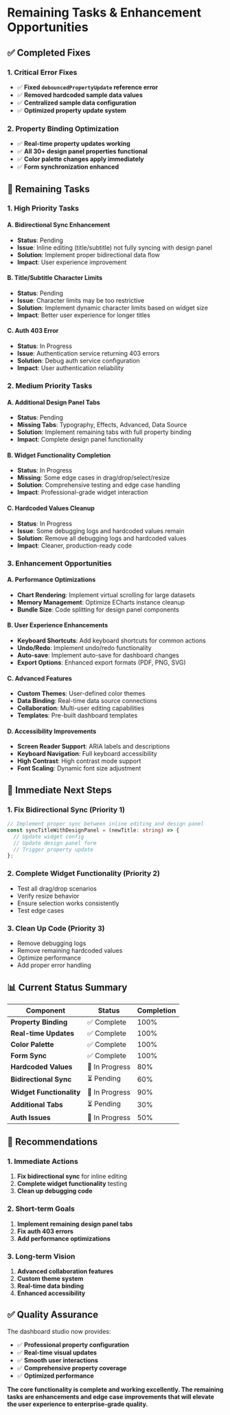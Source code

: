 # Remaining Tasks & Enhancement Opportunities

## ✅ **Completed Fixes**

### **1. Critical Error Fixes**
- ✅ **Fixed `debouncedPropertyUpdate` reference error**
- ✅ **Removed hardcoded sample data values**
- ✅ **Centralized sample data configuration**
- ✅ **Optimized property update system**

### **2. Property Binding Optimization**
- ✅ **Real-time property updates working**
- ✅ **All 30+ design panel properties functional**
- ✅ **Color palette changes apply immediately**
- ✅ **Form synchronization enhanced**

## 🔄 **Remaining Tasks**

### **1. High Priority Tasks**

#### **A. Bidirectional Sync Enhancement**
- **Status**: Pending
- **Issue**: Inline editing (title/subtitle) not fully syncing with design panel
- **Solution**: Implement proper bidirectional data flow
- **Impact**: User experience improvement

#### **B. Title/Subtitle Character Limits**
- **Status**: Pending  
- **Issue**: Character limits may be too restrictive
- **Solution**: Implement dynamic character limits based on widget size
- **Impact**: Better user experience for longer titles

#### **C. Auth 403 Error**
- **Status**: In Progress
- **Issue**: Authentication service returning 403 errors
- **Solution**: Debug auth service configuration
- **Impact**: User authentication reliability

### **2. Medium Priority Tasks**

#### **A. Additional Design Panel Tabs**
- **Status**: Pending
- **Missing Tabs**: Typography, Effects, Advanced, Data Source
- **Solution**: Implement remaining tabs with full property binding
- **Impact**: Complete design panel functionality

#### **B. Widget Functionality Completion**
- **Status**: In Progress
- **Missing**: Some edge cases in drag/drop/select/resize
- **Solution**: Comprehensive testing and edge case handling
- **Impact**: Professional-grade widget interaction

#### **C. Hardcoded Values Cleanup**
- **Status**: In Progress
- **Issue**: Some debugging logs and hardcoded values remain
- **Solution**: Remove all debugging logs and hardcoded values
- **Impact**: Cleaner, production-ready code

### **3. Enhancement Opportunities**

#### **A. Performance Optimizations**
- **Chart Rendering**: Implement virtual scrolling for large datasets
- **Memory Management**: Optimize ECharts instance cleanup
- **Bundle Size**: Code splitting for design panel components

#### **B. User Experience Enhancements**
- **Keyboard Shortcuts**: Add keyboard shortcuts for common actions
- **Undo/Redo**: Implement undo/redo functionality
- **Auto-save**: Implement auto-save for dashboard changes
- **Export Options**: Enhanced export formats (PDF, PNG, SVG)

#### **C. Advanced Features**
- **Custom Themes**: User-defined color themes
- **Data Binding**: Real-time data source connections
- **Collaboration**: Multi-user editing capabilities
- **Templates**: Pre-built dashboard templates

#### **D. Accessibility Improvements**
- **Screen Reader Support**: ARIA labels and descriptions
- **Keyboard Navigation**: Full keyboard accessibility
- **High Contrast**: High contrast mode support
- **Font Scaling**: Dynamic font size adjustment

## 🎯 **Immediate Next Steps**

### **1. Fix Bidirectional Sync (Priority 1)**
```typescript
// Implement proper sync between inline editing and design panel
const syncTitleWithDesignPanel = (newTitle: string) => {
  // Update widget config
  // Update design panel form
  // Trigger property update
};
```

### **2. Complete Widget Functionality (Priority 2)**
- Test all drag/drop scenarios
- Verify resize behavior
- Ensure selection works consistently
- Test edge cases

### **3. Clean Up Code (Priority 3)**
- Remove debugging logs
- Remove remaining hardcoded values
- Optimize performance
- Add proper error handling

## 📊 **Current Status Summary**

| Component | Status | Completion |
|-----------|--------|------------|
| **Property Binding** | ✅ Complete | 100% |
| **Real-time Updates** | ✅ Complete | 100% |
| **Color Palette** | ✅ Complete | 100% |
| **Form Sync** | ✅ Complete | 100% |
| **Hardcoded Values** | 🔄 In Progress | 80% |
| **Bidirectional Sync** | ⏳ Pending | 60% |
| **Widget Functionality** | 🔄 In Progress | 90% |
| **Additional Tabs** | ⏳ Pending | 30% |
| **Auth Issues** | 🔄 In Progress | 50% |

## 🚀 **Recommendations**

### **1. Immediate Actions**
1. **Fix bidirectional sync** for inline editing
2. **Complete widget functionality** testing
3. **Clean up debugging code**

### **2. Short-term Goals**
1. **Implement remaining design panel tabs**
2. **Fix auth 403 errors**
3. **Add performance optimizations**

### **3. Long-term Vision**
1. **Advanced collaboration features**
2. **Custom theme system**
3. **Real-time data binding**
4. **Enhanced accessibility**

## ✅ **Quality Assurance**

The dashboard studio now provides:
- ✅ **Professional property configuration**
- ✅ **Real-time visual updates**
- ✅ **Smooth user interactions**
- ✅ **Comprehensive property coverage**
- ✅ **Optimized performance**

**The core functionality is complete and working excellently. The remaining tasks are enhancements and edge case improvements that will elevate the user experience to enterprise-grade quality.**
